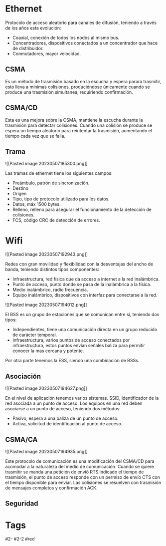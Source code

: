 # Ethernet
Protocolo de acceso aleatorio para canales de difusión, teniendo a través de los años esta evolución:
- Coaxial, conexión de todos los nodos al mismo bus.
- Concentradores, dispositivos conectados a un concentrador que hace de distribuidor.
- Conmutadores, mayor velocidad.

## CSMA
Es un método de trasmisión basado en la escucha y espera parara trasmitir, esto lleva a mínimas colisiones, produciéndose únicamente cuando se produce una trasmisión simultanea, requiriendo confirmación.
## CSMA/CD
Esta es una mejora sobre la CSMA, mantiene la escucha durante la trasmisión para detectar colisiones. Cuando una colisión se produce se espera un tiempo aleatorio para reintentar la trasmisión, aumentando el tiempo cada vez que se falla.
## Trama

![[Pasted image 20230507185300.png]]

Las tramas de ethernet tiene los siguientes campos:
- Preámbulo, patrón de sincronización.
- Destino
- Origen
- Tipo, tipo de protocolo utilizado para los datos.
- Datos, máx 1500 bytes.
- Relleno, relleno para asegurar el funcionamiento de la detección de colisiones.
- FCS, código CRC de detección de errores.

# Wifi

![[Pasted image 20230507192943.png]]

Redes con gran movilidad y flexibilidad con la desventajas del ancho de banda, teniendo distintos tipos componentes:
- Infraestructura, red física que da acceso a internet a la red inalámbrica.
- Punto de acceso, punto donde se pasa de la inalámbrica a la física.
- Medio inalámbrico, radio frecuencia.
- Equipo inalámbrico, dispositivos con interfaz para conectarse a la red.

![[Pasted image 20230507194012.png]]

El BSS es un grupo de estaciones que se comunican entre sí, teniendo dos tipos:
- Independientes, tiene una comunicación directa en un grupo reducido de carácter temporal.
- Infraestructura, varios puntos de acceso conectados por infraestructura, estos puntos envían señales baliza para permitir conocer la mas cercana y potente.

Por otra parte tenemos la ESS, siendo una combinación de BSSs.
## Asociación

![[Pasted image 20230507194627.png]]

En el nivel de aplicación tenemos varios sistemas.
SSID, identificador de la red asociada a un punto de acceso.
Los equipos en una red deben asociarse a un punto de acceso, teniendo dos métodos:
- Pasivo, espera a una baliza de un punto de acceso.
- Activa, solicitud de identificación al punto de acceso.

## CSMA/CA

![[Pasted image 20230507194935.png]]

Este protocolo de comunicación es una modificación del CSMA/CD para acomodar a la naturaleza del medio de comunicación.
Cuando se quiere trasmitir se manda una petición de envió RTS indicado el tiempo de trasmisión, el punto de acceso responde con un permiso de envío CTS con el tiempo disponible para enviar. Las colisiones se resuelven con trasmisión de mensajes completos y confirmación ACK.
## Seguridad

# Tags
#2- 
#2-2 
#red 